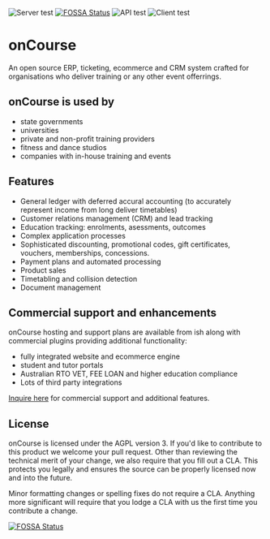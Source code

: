 ![Server test](https://github.com/ishgroup/oncourse/workflows/Server%20test/badge.svg) [![FOSSA Status](https://app.fossa.com/api/projects/git%2Bgithub.com%2Fishgroup%2Foncourse.svg?type=shield)](https://app.fossa.com/projects/git%2Bgithub.com%2Fishgroup%2Foncourse?ref=badge_shield)
 ![API test](https://github.com/ishgroup/oncourse/workflows/API%20test/badge.svg)  ![Client test](https://github.com/ishgroup/oncourse/workflows/Client%20test/badge.svg)

# onCourse

An open source ERP, ticketing, ecommerce and CRM system crafted for organisations who deliver training or any other event offerrings.

## onCourse is used by

* state governments
* universities
* private and non-profit training providers
* fitness and dance studios
* companies with in-house training and events

## Features

* General ledger with deferred accural accounting (to accurately represent income from long deliver timetables)
* Customer relations management (CRM) and lead tracking
* Education tracking: enrolments, asessments, outcomes
* Complex application processes
* Sophisticated discounting, promotional codes, gift certificates, vouchers, memberships, concessions.
* Payment plans and automated processing
* Product sales
* Timetabling and collision detection
* Document management

## Commercial support and enhancements

onCourse hosting and support plans are available from ish along with commercial plugins providing additional functionality:

* fully integrated website and ecommerce engine
* student and tutor portals
* Australian RTO VET, FEE LOAN and higher education compliance
* Lots of third party integrations 

[Inquire here](https://www.ish.com.au) for commercial support and additional features.

## License

onCourse is licensed under the AGPL version 3. If you'd like to contribute to this product we welcome your pull request. Other than reviewing the technical merit of your change, we also require that you fill out a CLA. This protects you legally and ensures the source can be properly licensed now and into the future. 

Minor formatting changes or spelling fixes do not require a CLA. Anything more significant will require that you lodge a CLA with us the first time you contribute a change.


[![FOSSA Status](https://app.fossa.com/api/projects/git%2Bgithub.com%2Fishgroup%2Foncourse.svg?type=large)](https://app.fossa.com/projects/git%2Bgithub.com%2Fishgroup%2Foncourse?ref=badge_large)
